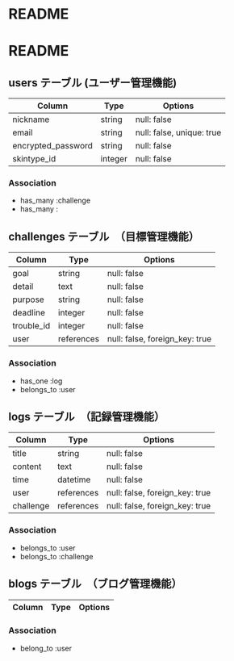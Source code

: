 # README

# README

## users テーブル (ユーザー管理機能)
| Column               | Type    | Options                   |
| -------------------- | ------- | ------------------------- |
| nickname             | string  | null: false               |
| email                | string  | null: false, unique: true |
| encrypted_password   | string  | null: false               |
| skintype_id          | integer | null: false               |

### Association
- has_many :challenge
- has_many :

## challenges テーブル　（目標管理機能）
| Column                | Type       | Options                        |
| --------------------- | ---------- | ------------------------------ |
| goal                  | string     | null: false                    |
| detail                | text       | null: false                    |
| purpose               | string     | null: false                    |
| deadline              | integer    | null: false                    |
| trouble_id            | integer    | null: false                    |
| user                  | references | null: false, foreign_key: true |

### Association
- has_one :log
- belongs_to :user
 
## logs テーブル　（記録管理機能）
|Column|Type|Options|
| -------------- | ----------- | ------------------------------ |
| title          | string      | null: false                    |
| content        | text        | null: false                    |
| time           | datetime    | null: false                    |
| user           | references  | null: false, foreign_key: true |
| challenge      | references  | null: false, foreign_key: true |


### Association
- belongs_to :user
- belongs_to :challenge

## blogs テーブル　（ブログ管理機能）
|Column|Type|Options|
|------|----|-------|

### Association
- belong_to :user

